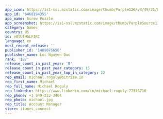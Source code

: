 ```yaml
---
app_icon: https://is1-ssl.mzstatic.com/image/thumb/Purple126/v4/49/21/83/49218386-6d64-d26b-50b1-b47e9c623a85/AppIcon-0-0-1x_U007emarketing-0-7-0-85-220.png/1024x1024bb.png
app_id: '6468194355'
app_name: Screw Puzzle
app_screenshot: https://is1-ssl.mzstatic.com/image/thumb/PurpleSource116/v4/56/51/67/565167e0-fe0c-b135-cd4a-f2fc7de80505/4581d503-7b95-4dab-b9a1-31e40aa358a4_6.jpg/1242x2688bb.png
category: Games
country: US
id: v0tUfHGLFIRC
language: en
most_recent_release: ''
publisher_id: '1489076656'
publisher_name: Loc Nguyen Duc
rank: '187'
release_count_in_past_year: '0'
release_count_in_past_year_category: 15
release_count_in_past_year_top_in_category: 22
rep_email: michael.roguly@bitrise.io
rep_first_name: Michael
rep_full_name: Michael Roguly
rep_linkedin: https://www.linkedin.com/in/michael-roguly-77376710
rep_phone: +1 949-233-3404
rep_photo: michael.jpg
rep_title: Account Manager
store: itunes_connect
---
```

